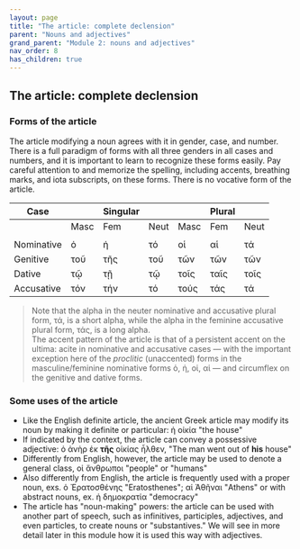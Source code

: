 ```yaml
---
layout: page
title: "The article: complete declension"
parent: "Nouns and adjectives"
grand_parent: "Module 2: nouns and adjectives"
nav_order: 8
has_children: true
---
```


## The article: complete declension


### Forms of the article

The article modifying a noun agrees with it in gender, case, and number. There is a full paradigm of forms with all three genders in all cases and numbers, and it is important to learn to recognize these forms easily. Pay careful attention to and memorize the spelling, including accents, breathing marks, and iota subscripts, on these forms. There is no vocative form of the article.

| Case  |    | Singular|    |     | Plural  |     |
| --- | --- | --- | --- | --- | --- | --- |
|    | Masc | Fem | Neut | Masc | Fem | Neut |
|  |  |  |  |  |  |  |
| Nominative | ὁ | ἡ | τό | οἱ | αἱ | τά |
| Genitive | τοῦ | τῆς | τοῦ | τῶν | τῶν | τῶν |
| Dative | τῷ | τῇ | τῷ | τοῖς | ταῖς | τοῖς |
| Accusative | τόν | τήν | τό | τούς | τάς | τά |

> Note that the alpha in the neuter nominative and accusative plural form, τά, is a short alpha, while the alpha in the feminine accusative plural form, τάς, is a long alpha.  
> The accent pattern of the article is that of a persistent accent on the ultima: acite in nominative and accusative cases — with the important exception here of the *proclitic* (unaccented) forms in the masculine/feminine nominative forms ὁ, ἡ, οἱ, αἱ — and circumflex on the genitive and dative forms.

### Some uses of the article

- Like the English definite article, the ancient Greek article may modify its noun by making it definite or particular: ἡ οἰκία "the house"
- If indicated by the context, the article can convey a possessive adjective: ὁ ἀνὴρ ἐκ **τῆς** οἰκίας ἦλθεν, "The man went out of **his** house" 
- Differently from English, however, the article may be used to denote a general class, οἱ ἄνθρωποι "people" or "humans" 
- Also differently from English, the article is frequently used with a proper noun, exs. ὁ Ἐρατοσθένης  "Eratosthenes"; αἱ Ἀθῆναι "Athens" or with abstract nouns, ex. ἡ δημοκρατία "democracy"
- The article has "noun-making" powers: the article can be used with another part of speech, such as infinitives, participles, adjectives, and even particles, to create nouns or "substantives." We will see in more detail later in this module how it is used this way with adjectives.
